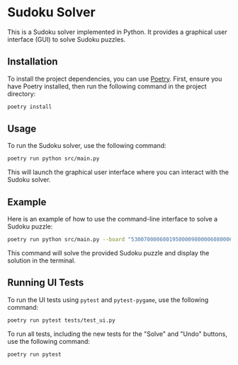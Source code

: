 # Sudoku Solver

This is a Sudoku solver implemented in Python. It provides a graphical user interface (GUI) to solve Sudoku puzzles.

## Installation

To install the project dependencies, you can use [Poetry](https://python-poetry.org/). First, ensure you have Poetry installed, then run the following command in the project directory:

```sh
poetry install
```

## Usage

To run the Sudoku solver, use the following command:

```sh
poetry run python src/main.py
```

This will launch the graphical user interface where you can interact with the Sudoku solver.

## Example

Here is an example of how to use the command-line interface to solve a Sudoku puzzle:

```sh
poetry run python src/main.py --board "530070000600195000098000060800060003400803001700020006060000280000419005000080079"
```

This command will solve the provided Sudoku puzzle and display the solution in the terminal.

## Running UI Tests

To run the UI tests using `pytest` and `pytest-pygame`, use the following command:

```sh
poetry run pytest tests/test_ui.py
```

To run all tests, including the new tests for the "Solve" and "Undo" buttons, use the following command:

```sh
poetry run pytest
```
